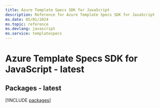 ```yaml
---
title: Azure Template Specs SDK for JavaScript
description: Reference for Azure Template Specs SDK for JavaScript
ms.date: 05/01/2024
ms.topic: reference
ms.devlang: javascript
ms.service: templatespecs
---
```

# Azure Template Specs SDK for JavaScript - latest
## Packages - latest
[!INCLUDE [packages](template-specs-index.md)]